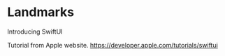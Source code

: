 # Landmarks
Introducing SwiftUI

Tutorial from Apple website.
https://developer.apple.com/tutorials/swiftui
